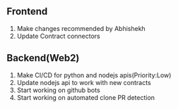 Frontend
--------------------------------------------
1) Make changes recommended by Abhishekh
2) Update Contract connectors 

Backend(Web2)
---------------------------------------------
1) Make CI/CD for python and nodejs apis(Priority:Low)
2) Update nodejs api to work with new contracts
3) Start working on github bots
4) Start working on automated clone PR detection
